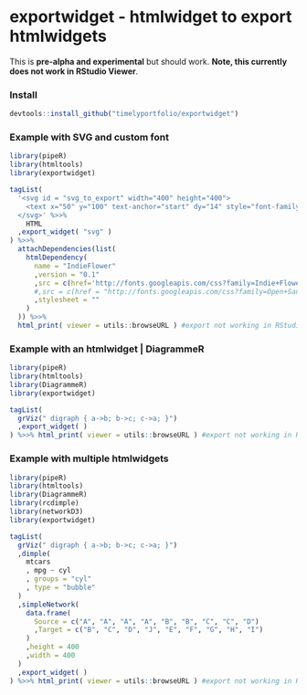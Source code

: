# exportwidget - htmlwidget to export htmlwidgets

This is **pre-alpha and experimental** but should work.  **Note, this currently does not work in RStudio Viewer**.


### Install

```r
devtools::install_github("timelyportfolio/exportwidget")
```

### Example with SVG and custom font

```r
library(pipeR)
library(htmltools)
library(exportwidget)

tagList(
  '<svg id = "svg_to_export" width="400" height="400">
    <text x="50" y="100" text-anchor="start" dy="14" style="font-family:\'Indie Flower\';font-size:36pt;font-weight:300;">Custom Fonts</text>
  </svg>' %>>%
    HTML
  ,export_widget( "svg" )
) %>>%
  attachDependencies(list(
    htmlDependency(
      name = "IndieFlower"
      ,version = "0.1"
      ,src = c(href='http://fonts.googleapis.com/css?family=Indie+Flower')
      #,src = c(href = "http://fonts.googleapis.com/css?family=Open+Sans:400italic,400,300,600")
      ,stylesheet = ""
    )
  )) %>>%
  html_print( viewer = utils::browseURL ) #export not working in RStudio Viewer

```

### Example with an htmlwidget | DiagrammeR

```r
library(pipeR)
library(htmltools)
library(DiagrammeR)
library(exportwidget)

tagList(
  grViz(" digraph { a->b; b->c; c->a; }")
  ,export_widget( )
) %>>% html_print( viewer = utils::browseURL ) #export not working in RStudio Viewer
```


### Example with multiple htmlwidgets

```r
library(pipeR)
library(htmltools)
library(DiagrammeR)
library(rcdimple)
library(networkD3)
library(exportwidget)

tagList(
  grViz(" digraph { a->b; b->c; c->a; }")
  ,dimple(
    mtcars
    , mpg ~ cyl
    , groups = "cyl"
    , type = "bubble"
  )
  ,simpleNetwork(
    data.frame(
      Source = c("A", "A", "A", "A", "B", "B", "C", "C", "D")
      ,Target = c("B", "C", "D", "J", "E", "F", "G", "H", "I")
    )
    ,height = 400
    ,width = 400
  )
  ,export_widget( )
) %>>% html_print( viewer = utils::browseURL ) #export not working in RStudio Viewer
```
